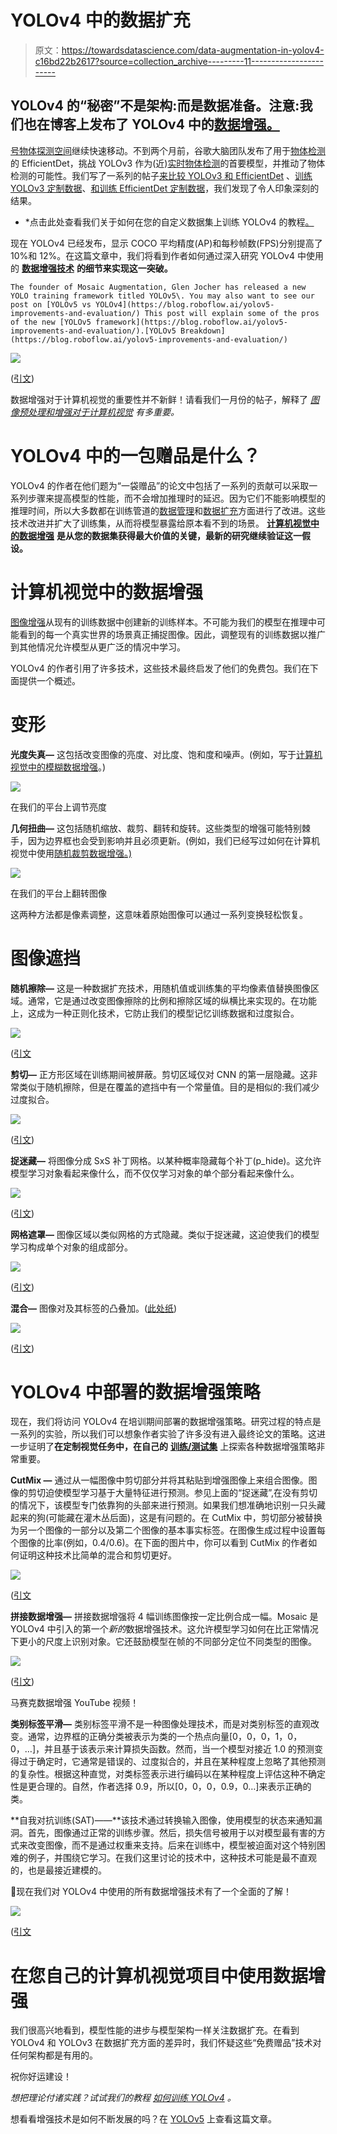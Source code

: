 # YOLOv4 中的数据扩充

> 原文：<https://towardsdatascience.com/data-augmentation-in-yolov4-c16bd22b2617?source=collection_archive---------11----------------------->

## YOLOv4 的“秘密”不是架构:而是数据准备。注意:我们也在博客上发布了 YOLOv4 中的[数据增强。](/data-augmentation-in-yolov4-c16bd22b2617)

[号物体探测空间](https://blog.roboflow.com/object-detection/)继续快速移动。不到两个月前，谷歌大脑团队发布了用于[物体检测](https://blog.roboflow.com/the-ultimate-guide-to-object-detection/)的 EfficientDet，挑战 YOLOv3 作为(近)[实时物体检测](https://blog.roboflow.com/the-ultimate-guide-to-object-detection/)的首要模型，并推动了物体检测的可能性。我们写了一系列的帖子[来比较 YOLOv3 和 EfficientDet](https://blog.roboflow.ai/yolov3-versus-efficientdet-for-state-of-the-art-object-detection/) 、[训练 YOLOv3 定制数据](https://blog.roboflow.ai/releasing-a-new-yolov3-implementation/)、[和训练 EfficientDet 定制数据](https://blog.roboflow.ai/training-efficientdet-object-detection-model-with-a-custom-dataset/)，我们发现了令人印象深刻的结果。

* *点击此处查看我们关于如何在您的自定义数据集上训练 YOLOv4 的教程[。](https://blog.roboflow.ai/training-yolov4-on-a-custom-dataset/)

现在 YOLOv4 已经发布，显示 COCO 平均精度(AP)和每秒帧数(FPS)分别提高了 10%和 12%。在这篇文章中，我们将看到作者如何通过深入研究 YOLOv4 中使用的 [**数据增强技术**](https://blog.roboflow.com/boosting-image-detection-performance-with-data-augmentation/) **的细节来实现这一突破。**

```
The founder of Mosaic Augmentation, Glen Jocher has released a new YOLO training framework titled YOLOv5\. You may also want to see our post on [YOLOv5 vs YOLOv4](https://blog.roboflow.ai/yolov5-improvements-and-evaluation/) This post will explain some of the pros of the new [YOLOv5 framework](https://blog.roboflow.ai/yolov5-improvements-and-evaluation/).[YOLOv5 Breakdown](https://blog.roboflow.ai/yolov5-improvements-and-evaluation/)
```

![](img/f1e9a9896704ac6215e7ed29e505ecb0.png)

([引文](https://arxiv.org/pdf/2004.10934.pdf))

数据增强对于计算机视觉的重要性并不新鲜！请看我们一月份的帖子，解释了 [*图像预处理和增强对于计算机视觉*](https://blog.roboflow.ai/why-preprocess-augment/) *有多重要。*

# YOLOv4 中的一包赠品是什么？

YOLOv4 的作者在他们题为“一袋赠品”的论文中包括了一系列的贡献可以采取一系列步骤来提高模型的性能，而不会增加推理时的延迟。因为它们不能影响模型的推理时间，所以大多数都在训练管道的[数据管理](https://blog.roboflow.com/label-management-for-computer-vision/)和[数据扩充](https://blog.roboflow.com/boosting-image-detection-performance-with-data-augmentation/)方面进行了改进。这些技术改进并扩大了训练集，从而将模型暴露给原本看不到的场景。 [**计算机视觉中的数据增强**](https://blog.roboflow.com/boosting-image-detection-performance-with-data-augmentation/) **是从您的数据集获得最大价值的关键，最新的研究继续验证这一假设。**

# 计算机视觉中的数据增强

[图像增强](https://blog.roboflow.com/boosting-image-detection-performance-with-data-augmentation/)从现有的训练数据中创建新的训练样本。不可能为我们的模型在推理中可能看到的每一个真实世界的场景真正捕捉图像。因此，调整现有的训练数据以推广到其他情况允许模型从更广泛的情况中学习。

YOLOv4 的作者引用了许多技术，这些技术最终启发了他们的免费包。我们在下面提供一个概述。

# 变形

**光度失真—** 这包括改变图像的亮度、对比度、饱和度和噪声。(例如，写于[计算机视觉中的模糊数据增强](https://blog.roboflow.ai/using-blur-in-computer-vision-preprocessing/)。)

![](img/4fba7ffd60bea4be829039490f172ed6.png)

在我们的平台上调节亮度

**几何扭曲—** 这包括随机缩放、裁剪、翻转和旋转。这些类型的增强可能特别棘手，因为边界框也会受到影响并且必须更新。(例如，我们已经写过如何在计算机视觉中使用[随机裁剪数据增强。)](https://blog.roboflow.ai/why-and-how-to-implement-random-crop-data-augmentation/)

![](img/75e9870c47299fe65da98f41e0538be6.png)

在我们的平台上翻转图像

这两种方法都是像素调整，这意味着原始图像可以通过一系列变换轻松恢复。

# 图像遮挡

**随机擦除—** 这是一种数据扩充技术，用随机值或训练集的平均像素值替换图像区域。通常，它是通过改变图像擦除的比例和擦除区域的纵横比来实现的。在功能上，这成为一种正则化技术，它防止我们的模型记忆训练数据和过度拟合。

![](img/fa5e4aed9880a75ff7be12b21b449294.png)

([引文](https://arxiv.org/pdf/1708.04896.pdf)

**剪切—** 正方形区域在训练期间被屏蔽。剪切区域仅对 CNN 的第一层隐藏。这非常类似于随机擦除，但是在覆盖的遮挡中有一个常量值。目的是相似的:我们减少过度拟合。

![](img/d400fd3a94a74201c2a552ba29e80a61.png)

([引文](https://arxiv.org/pdf/1708.04552.pdf))

**捉迷藏—** 将图像分成 SxS 补丁网格。以某种概率隐藏每个补丁(p_hide)。这允许模型学习对象看起来像什么，而不仅仅学习对象的单个部分看起来像什么。

![](img/064406809ee40a376d347346623afac7.png)

([引文](https://arxiv.org/pdf/1704.04232.pdf))

**网格遮罩—** 图像区域以类似网格的方式隐藏。类似于捉迷藏，这迫使我们的模型学习构成单个对象的组成部分。

![](img/90284da7ffd12ce2aef093e7874d4ebe.png)

([引文](https://arxiv.org/pdf/2001.04086.pdf))

**混合—** 图像对及其标签的凸叠加。([此处纸](https://arxiv.org/pdf/1710.09412.pdf))

![](img/ee103fe3300667c64e7428c8c5c3b35b.png)

([引文](https://arxiv.org/pdf/1905.04899.pdf))

# YOLOv4 中部署的数据增强策略

现在，我们将访问 YOLOv4 在培训期间部署的数据增强策略。研究过程的特点是一系列的实验，所以我们可以想象作者实验了许多没有进入最终论文的策略。这进一步证明了**在定制视觉任务中，在自己的** [**训练/测试集**](https://blog.roboflow.com/train-test-split/) 上探索各种数据增强策略非常重要。

**CutMix —** 通过从一幅图像中剪切部分并将其粘贴到增强图像上来组合图像。图像的剪切迫使模型学习基于大量特征进行预测。参见上面的“捉迷藏”,在没有剪切的情况下，该模型专门依靠狗的头部来进行预测。如果我们想准确地识别一只头藏起来的狗(可能藏在灌木丛后面)，这是有问题的。在 CutMix 中，剪切部分被替换为另一个图像的一部分以及第二个图像的基本事实标签。在图像生成过程中设置每个图像的比率(例如，0.4/0.6)。在下面的图片中，你可以看到 CutMix 的作者如何证明这种技术比简单的混合和剪切更好。

![](img/cffb45bf35c6fe7c49b2c8c213668c0c.png)

([引文](https://arxiv.org/pdf/1905.04899.pdf)

**拼接数据增强—** 拼接数据增强将 4 幅训练图像按一定比例合成一幅。Mosaic 是 YOLOv4 中引入的第一个*新的*数据增强技术。这允许模型学习如何在比正常情况下更小的尺度上识别对象。它还鼓励模型在帧的不同部分定位不同类型的图像。

![](img/2ddb7176a5e4e40e99633bb333d94e5a.png)

([引文](https://arxiv.org/pdf/2004.10934.pdf))

马赛克数据增强 YouTube 视频！

**类别标签平滑—** 类别标签平滑不是一种图像处理技术，而是对类别标签的直观改变。通常，边界框的正确分类被表示为类的一个热点向量[0，0，0，1，0，0，…]，并且基于该表示来计算损失函数。然而，当一个模型对接近 1.0 的预测变得过于确定时，它通常是错误的、过度拟合的，并且在某种程度上忽略了其他预测的复杂性。根据这种直觉，对类标签表示进行编码以在某种程度上评估这种不确定性是更合理的。自然，作者选择 0.9，所以[0，0，0，0.9，0…]来表示正确的类。

**自我对抗训练(SAT)——**该技术通过转换输入图像，使用模型的状态来通知漏洞。首先，图像通过正常的训练步骤。然后，损失信号被用于以对模型最有害的方式来改变图像，而不是通过权重来支持。后来在训练中，模型被迫面对这个特别困难的例子，并围绕它学习。在我们这里讨论的技术中，这种技术可能是最不直观的，也是最接近建模的。

🎉现在我们对 YOLOv4 中使用的所有数据增强技术有了一个全面的了解！

![](img/8cc9bba97aac90f0121c6d1efd9cf1a1.png)

([引文](https://arxiv.org/pdf/2004.10934.pdf)

# 在您自己的计算机视觉项目中使用数据增强

我们很高兴地看到，模型性能的进步与模型架构一样关注数据扩充。在看到 YOLOv4 和 YOLOv3 在数据扩充方面的差异时，我们怀疑这些“免费赠品”技术对任何架构都是有用的。

祝你好运建设！

*想把理论付诸实践？试试我们的教程* [*如何训练 YOLOv4*](https://blog.roboflow.ai/training-yolov4-on-a-custom-dataset/) *。*

想看看增强技术是如何不断发展的吗？在 [YOLOv5](https://blog.roboflow.ai/yolov5-improvements-and-evaluation/) 上查看这篇文章。